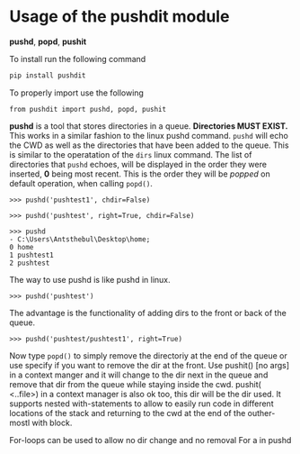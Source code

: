# Usage of the **pushdit** module

 **pushd**, **popd**, **pushit**

To install run the following command
```python
pip install pushdit
```
To properly import use the following
```
from pushdit import pushd, popd, pushit
```



**pushd** is a tool that stores directories in a queue. <b>Directories MUST EXIST. </b>This works in a similar fashion to the linux pushd command. `pushd` will echo the CWD as well as the directories that have been added to the queue. This is similar to the operatation of the  `dirs` linux command. The list of directories that `pushd` echoes, will be displayed in the order they were inserted, <b>0</b> being most recent. This is the order they will be *popped* on default operation, when calling `popd()`. 
```
>>> pushd('pushtest1', chdir=False)

>>> pushd('pushtest', right=True, chdir=False)

>>> pushd
- C:\Users\Antsthebul\Desktop\home;
0 home
1 pushtest1
2 pushtest
```
The way to use pushd is like pushd in linux. 
```
>>> pushd('pushtest')
```

The advantage is the functionality of adding dirs to the front or back of the queue.
```
>>> pushd('pushtest/pushtest1', right=True)
```
Now type `popd()` to simply remove the directoriy at the end of the queue or use specify if you want to remove the dir at the front. Use pushit() [no args] in a context manger and it will change to the dir next in the queue and remove that dir from the queue while staying inside the cwd. pushit( <..file>) in a context manager is also ok too, this dir will be the dir used. It supports nested with-statements to allow to easily run code in different locations of the stack and returning to the cwd at the end of the outher-mostl with block.
 
For-loops can be used to allow no dir change and no removal For a in pushd